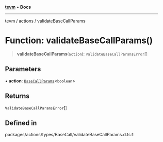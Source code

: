 [**tevm**](../../README.md) • **Docs**

***

[tevm](../../modules.md) / [actions](../README.md) / validateBaseCallParams

# Function: validateBaseCallParams()

> **validateBaseCallParams**(`action`): `ValidateBaseCallParamsError`[]

## Parameters

• **action**: [`BaseCallParams`](../type-aliases/BaseCallParams.md)\<`boolean`\>

## Returns

`ValidateBaseCallParamsError`[]

## Defined in

packages/actions/types/BaseCall/validateBaseCallParams.d.ts:1
